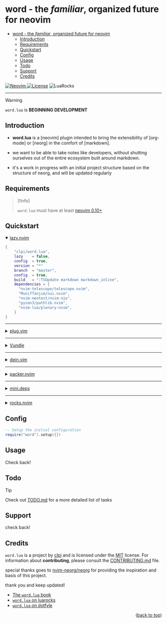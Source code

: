 # word - the _familiar_, organized future for neovim

<!--toc:start-->

- [word - the _familiar_, organized future for neovim](#word-the-familiar-organized-future-for-neovim)
  - [Introduction](#introduction)
  - [Requirements](#requirements)
  - [Quickstart](#quickstart)
  - [Config](#config)
  - [Usage](#usage)
  - [Todo](#todo)
  - [Support](#support)
  - [Credits](#credits)
  <!--toc:end-->

<a href="https://neovim.io"> ![Neovim](https://img.shields.io/badge/Neovim%200.10+-brightgreen?style=for-the-badge) </a>
<a href="/LICENSE"> ![License](https://img.shields.io/badge/license-GPL%20v3-brightgreen?style=for-the-badge)</a>
![LuaRocks](https://img.shields.io/luarocks/v/clpi/word.lua)

---

> [!Warning]
>
> `word.lua` is **BEGINNING DEVELOPMENT**

## Introduction

- **word.lua** is a [neovim] plugin intended to bring the extensibility of [org-mode] or [neorg] in the comfort of [markdown].

- we want to be able to take notes like developers, without shutting ourselves out of the entire ecosystem built around markdown.

- it's a work in progress with an initial project structure based on the structure of neorg, and will be updated regularly

## Requirements

> [!Info]
>
> `word.lua` must have at least [neovim 0.10+](https://neovim.io)

## Quickstart

<details open>
  <summary>
<a href="#">lazy.nvim</a>
  </summary>

```lua
{
    "clpi/word.lua",
    lazy    = false,
    config  = true,
    version = "*"
    branch  = "master",
    config  = true,
    build   = ":TSUpdate markdown markdown_inline",
    dependencies = {
      "nvim-telescope/telescope.nvim",
      "MunifTanjim/nui.nvim",
      "nvim-neotest/nvim-nio",
      "pysan3/pathlib.nvim",
      "nvim-lua/plenary-nvim",
    }
}
```

</details>

---

<details>

  <summary>
<a href="#">plug.vim</a>
  </summary>

> [!Warning]
>
> Not yet tested

```vim
Plug "nvim-telescope/telescope.nvim"
Plug 'MunifTanjim/nui.nvim'
Plug 'nvim-lua/plenary-nvim'
Plug "pysan3/pathlib.nvim"
Plug "nvim-neotest/nvim-nio"
Plug "clpi/word.lua", {
    \ "branch" : "master",
    \ "do"     : ":lua require('word').setup()"
    \ }
```

</details>

---

<details>
<summary><a href="#">Vundle</a></summary>

> [!Warning]
>
> Not yet tested

```vim
Plugin 'nvim-lua/plenary-nvim'
Plugin "pysan3/pathlib.nvim"
Plugin "nvim-neotest/nvim-nio"
Plugin 'nvim-telescope/telescope.nvim'
Plugin 'MunifTanjim/nui.nvim'
Plugin 'clpi/word.lua'
```

</details>

---

<details>

  <summary>
<a href="#">dein.vim</a>
  </summary>

> [!Warning]
>
> Not yet tested

```vim
call dein#add('pysan3/pathlib.nvim')
call dein#add('nvim-neotest/nvim-nio')
call dein#add('MunifTanjim/nui.nvim')
call dein#add('nvim-telescope/telescope.nvim')
call dein#add('clpi/word.lua')
```

</details>

---

<details>

  <summary>
<a href="#">packer.nvim</a>
  </summary>

> [!Warning]
>
> Not yet tested

```lua
use {
  "clp/word.lua",
  requires = {
        "nvim-telescope/telescope.nvim",
        "nvim-nio",
        "nui.nvim",
        "plenary.nvim",
        "pathlib.nvim"
  },
  tag = "*",
  config = function()
      require("word").setup()
  end,
}
```

</details>

---

<details>

  <summary>
<a href="#">mini.deps</a>
  </summary>

> [!Warning]
>
> Not yet tested

```lua
{
  "clp/word.lua",
}
```

</details>

---

<details>

  <summary>
<a href="#">rocks.nvim</a>
  </summary>

> [!Warning]
>
> Not yet tested

```lua
Rocks install mini.lua
```

</details>

## Config

```lua
-- Setup the initial configuration
require("word").setup({})

```

## Usage

Check back!

## Todo

> [!Tip]
>
> Check out [TODO.md](./TODO.md) for a more detailed list of tasks

## Support

check back!

## Credits

`word.lua` is a project by [clpi](github.com/clpi) and is licensed under the [MIT](./LICENSE) license. For information about **contributing**, please consult the [CONTRIBUTING.md](./CONTRIBUTING.md) file.

special thanks goes to [nvim-neorg/neorg](https://github.com/nvim-neorg/neorg) for providing the inspiration and basis of this project.

thank you and keep updated!

- [The `word.lua` book](https://word.cli.st)
- [`word.lua` on luarocks](https://luarocks.org/inits/clpi/word.lua)
- [`word.lua` on dotfyle](https://dotfyle.com/plugins/clpi/word.lua)

<!-- <div align="center"> -->
<p align="right">(<a href="#readme-top">back to top</a>)</p>

<!-- </div> -->
